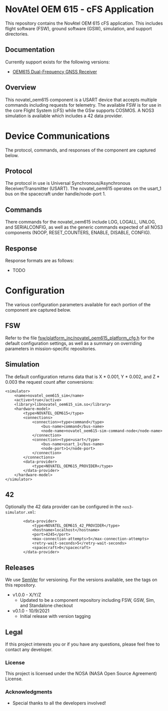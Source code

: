 # NovAtel OEM 615 - cFS Application

This repository contains the NovAtel OEM 615 cFS application.
This includes flight software (FSW), ground software (GSW), simulation, and support directories.

## Documentation
Currently support exists for the following versions:
* [OEM615 Dual-Frequency GNSS Receiver](https://www.novatel.com/products/gnss-receivers/oem-receiver-boards/oem6-receivers/oem615/)

## Overview
This novatel_oem615 component is a USART device that accepts multiple commands including requests for telemetry. 
The available FSW is for use in the core Flight System (cFS) while the GSw supports COSMOS.
A NOS3 simulation is available which includes a 42 data provider.

# Device Communications
The protocol, commands, and responses of the component are captured below.

## Protocol
The protocol in use is Universal Synchronous/Asynchronous Receiver/Transmitter (USART). The novatel_oem615 operates on the usart_1 bus on the spacecraft under handle/node-port 1.

## Commands
There commands for the novatel_oem615 include LOG, LOGALL, UNLOG, and SERIALCONFIG, as well as the generic commands expected of all NOS3 components (NOOP, RESET_COUNTERS, ENABLE, DISABLE, CONFIG).

## Response
Response formats are as follows:
* TODO

# Configuration
The various configuration parameters available for each portion of the component are captured below.

## FSW
Refer to the file [fsw/platform_inc/novatel_oem615_platform_cfg.h](fsw/platform_inc/novatel_oem615_platform_cfg.h) for the default
configuration settings, as well as a summary on overriding parameters in mission-specific repositories.

## Simulation
The default configuration returns data that is X * 0.001, Y * 0.002, and Z * 0.003 the request count after conversions:
```
<simulator>
    <name>novatel_oem615_sim</name>
    <active>true</active>
    <library>libnovatel_oem615_sim.so</library>
    <hardware-model>
        <type>NOVATEL_OEM615</type>
        <connections>
            <connection><type>command</type>
                <bus-name>command</bus-name>
                <node-name>novatel_oem615-sim-command-node</node-name>
            </connection>
            <connection><type>usart</type>
                <bus-name>usart_1</bus-name>
                <node-port>1</node-port>
            </connection>
        </connections>
        <data-provider>
            <type>NOVATEL_OEM615_PROVIDER</type>
        </data-provider>
    </hardware-model>
</simulator>
```

## 42
Optionally the 42 data provider can be configured in the `nos3-simulator.xml`:
```
        <data-provider>
            <type>NOVATEL_OEM615_42_PROVIDER</type>
            <hostname>localhost</hostname>
            <port>4245</port>
            <max-connection-attempts>5</max-connection-attempts>
            <retry-wait-seconds>5</retry-wait-seconds>
            <spacecraft>0</spacecraft>
        </data-provider>
```

## Releases
We use [SemVer](http://semver.org/) for versioning. For the versions available, see the tags on this repository.
* v1.0.0 - X/Y/Z 
  - Updated to be a component repository including FSW, GSW, Sim, and Standalone checkout
* v0.1.0 - 10/9/2021 
  - Initial release with version tagging

## Legal 
If this project interests you or if you have any questions, please feel free to contact any developer.

### License
This project is licensed under the NOSA (NASA Open Source Agreement) License. 

### Acknowledgments
* Special thanks to all the developers involved!
